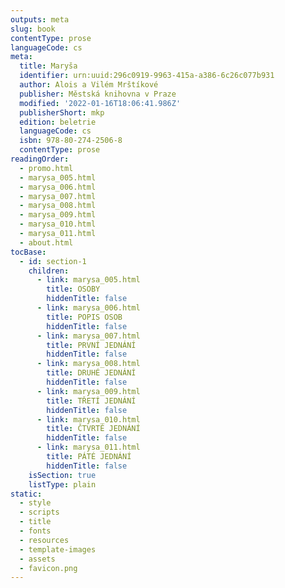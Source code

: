 ```yaml
---
outputs: meta
slug: book
contentType: prose
languageCode: cs
meta:
  title: Maryša
  identifier: urn:uuid:296c0919-9963-415a-a386-6c26c077b931
  author: Alois a Vilém Mrštíkové
  publisher: Městská knihovna v Praze
  modified: '2022-01-16T18:06:41.986Z'
  publisherShort: mkp
  edition: beletrie
  languageCode: cs
  isbn: 978-80-274-2506-8
  contentType: prose
readingOrder:
  - promo.html
  - marysa_005.html
  - marysa_006.html
  - marysa_007.html
  - marysa_008.html
  - marysa_009.html
  - marysa_010.html
  - marysa_011.html
  - about.html
tocBase:
  - id: section-1
    children:
      - link: marysa_005.html
        title: OSOBY
        hiddenTitle: false
      - link: marysa_006.html
        title: POPIS OSOB
        hiddenTitle: false
      - link: marysa_007.html
        title: PRVNÍ JEDNÁNÍ
        hiddenTitle: false
      - link: marysa_008.html
        title: DRUHÉ JEDNÁNÍ
        hiddenTitle: false
      - link: marysa_009.html
        title: TŘETÍ JEDNÁNÍ
        hiddenTitle: false
      - link: marysa_010.html
        title: ČTVRTÉ JEDNÁNÍ
        hiddenTitle: false
      - link: marysa_011.html
        title: PÁTÉ JEDNÁNÍ
        hiddenTitle: false
    isSection: true
    listType: plain
static:
  - style
  - scripts
  - title
  - fonts
  - resources
  - template-images
  - assets
  - favicon.png
---
```

